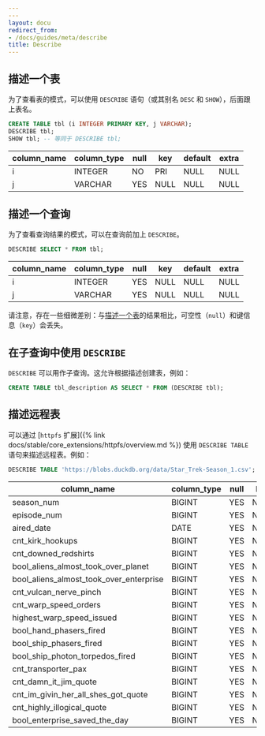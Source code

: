 ```yaml
---
---
layout: docu
redirect_from:
- /docs/guides/meta/describe
title: Describe
---
```


## 描述一个表

为了查看表的模式，可以使用 `DESCRIBE` 语句（或其别名 `DESC` 和 `SHOW`），后面跟上表名。

```sql
CREATE TABLE tbl (i INTEGER PRIMARY KEY, j VARCHAR);
DESCRIBE tbl;
SHOW tbl; -- 等同于 DESCRIBE tbl;
```

| column_name | column_type | null | key  | default | extra |
|-------------|-------------|------|------|---------|-------|
| i           | INTEGER     | NO   | PRI  | NULL    | NULL  |
| j           | VARCHAR     | YES  | NULL | NULL    | NULL  |

## 描述一个查询

为了查看查询结果的模式，可以在查询前加上 `DESCRIBE`。

```sql
DESCRIBE SELECT * FROM tbl;
```

| column_name | column_type | null | key  | default | extra |
|-------------|-------------|------|------|---------|-------|
| i           | INTEGER     | YES  | NULL | NULL    | NULL  |
| j           | VARCHAR     | YES  | NULL | NULL    | NULL  |

请注意，存在一些细微差别：与[描述一个表](#describing-a-table)的结果相比，可空性（`null`）和键信息（`key`）会丢失。

## 在子查询中使用 `DESCRIBE`

`DESCRIBE` 可以用作子查询。这允许根据描述创建表，例如：

```sql
CREATE TABLE tbl_description AS SELECT * FROM (DESCRIBE tbl);
```

## 描述远程表

可以通过 [`httpfs` 扩展]({% link docs/stable/core_extensions/httpfs/overview.md %}) 使用 `DESCRIBE TABLE` 语句来描述远程表。例如：

```sql
DESCRIBE TABLE 'https://blobs.duckdb.org/data/Star_Trek-Season_1.csv';
```

|               column_name               | column_type | null | key  | default | extra |
|-----------------------------------------|-------------|------|------|---------|-------|
| season_num                              | BIGINT      | YES  | NULL | NULL    | NULL  |
| episode_num                             | BIGINT      | YES  | NULL | NULL    | NULL  |
| aired_date                              | DATE        | YES  | NULL | NULL    | NULL  |
| cnt_kirk_hookups                        | BIGINT      | YES  | NULL | NULL    | NULL  |
| cnt_downed_redshirts                    | BIGINT      | YES  | NULL | NULL    | NULL  |
| bool_aliens_almost_took_over_planet     | BIGINT      | YES  | NULL | NULL    | NULL  |
| bool_aliens_almost_took_over_enterprise | BIGINT      | YES  | NULL | NULL    | NULL  |
| cnt_vulcan_nerve_pinch                  | BIGINT      | YES  | NULL | NULL    | NULL  |
| cnt_warp_speed_orders                   | BIGINT      | YES  | NULL | NULL    | NULL  |
| highest_warp_speed_issued               | BIGINT      | YES  | NULL | NULL    | NULL  |
| bool_hand_phasers_fired                 | BIGINT      | YES  | NULL | NULL    | NULL  |
| bool_ship_phasers_fired                 | BIGINT      | YES  | NULL | NULL    | NULL  |
| bool_ship_photon_torpedos_fired         | BIGINT      | YES  | NULL | NULL    | NULL  |
| cnt_transporter_pax                     | BIGINT      | YES  | NULL | NULL    | NULL  |
| cnt_damn_it_jim_quote                   | BIGINT      | YES  | NULL | NULL    | NULL  |
| cnt_im_givin_her_all_shes_got_quote     | BIGINT      | YES  | NULL | NULL    | NULL  |
| cnt_highly_illogical_quote              | BIGINT      | YES  | NULL | NULL    | NULL  |
| bool_enterprise_saved_the_day           | BIGINT      | YES  | NULL | NULL    | NULL  |